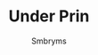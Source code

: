 --- 
slug: "under-prin"
title: "Under Prin"
publishdate: "2018-12-26"
src: "https://365manga.net/manga/under-prin"
author: "Smbryms"
image: "https://data.365manga.net/images/thumbnails/32658-under-prin.jpg"
tags: ["Action","Comedy","Drama","Fantasy","Josei","Mystery","Supernatural"]
chapters: ["Vol.2 Chapter 233 ","Vol.2 Chapter 232 ","Chapter 231 ","Chapter 230 ","Chapter 229 ","Chapter 228 ","Chapter 227 ","Vol.02 Chapter 226: Vol 02 ","Chapter 225 ","Chapter 224 ","Chapter 223 ","Chapter 222 ","Chapter 221 ","Chapter 220 ","Chapter 219 ","Chapter 218 ","Vol.02 Chapter 217: Vol 02 ","Chapter 216 ","Chapter 215 ","Vol.02 Chapter 214: Vol 02 ","Chapter 213 ","Chapter 212 ","Vol.02 Chapter 211: Vol 02 ","Vol.02 Chapter 210: Vol 02 ","Chapter 209 ","Vol.02 Chapter 208: Vol 02 ","Vol.02 Chapter 207: Vol 02 ","Chapter 206 ","Chapter 205 ","Chapter 204 ","Chapter 203 ","Chapter 202 ","Chapter 201 ","Chapter 200 ","Chapter 199 ","Chapter 198 ","Chapter 197 ","Chapter 196 ","Chapter 195 ","Chapter 194 ","Chapter 193 ","Chapter 192 ","Chapter 191 ","Chapter 190 ","Chapter 189 ","Chapter 188 ","Chapter 187 ","Chapter 186 ","Chapter 185 ","Chapter 184 ","Chapter 183 ","Chapter 182 ","Chapter 181 ","Chapter 180 ","Chapter 179 ","Vol.2 Chapter 178 ","Vol.2 Chapter 177 ","Vol.2 Chapter 176 ","Chapter 175 ","Vol.2 Chapter 174 ","Vol.2 Chapter 173 ","Vol.2 Chapter 172 ","Chapter 171 ","Vol.2 Chapter 170 ","Vol.2 Chapter 169 ","Vol.2 Chapter 168 ","Vol.2 Chapter 167 ","Vol.2 Chapter 166 ","Vol.2 Chapter 165 ","Vol.2 Chapter 164 ","Vol.2 Chapter 163 ","Vol.2 Chapter 162 ","Vol.2 Chapter 161 ","Vol.2 Chapter 160 ","Vol.2 Chapter 159 ","Vol.2 Chapter 158 ","Vol.2 Chapter 157 ","Vol.2 Chapter 156 ","Vol.2 Chapter 155 ","Chapter 154 ","Vol.2 Chapter 153 ","Vol.2 Chapter 152 ","Vol.2 Chapter 151 ","Chapter 150 ","Vol.2 Chapter 149 "," Vol.2 Chapter 148 ","Vol.2 Chapter 147 ","Vol.2 Chapter 146 ","Vol.2 Chapter 145 ","Vol.2 Chapter 144 ","Vol.2 Chapter 143 ","Chapter 142 ","Vol.2 Chapter 141 ","Vol.2 Chapter 140 ","Vol.2 Chapter 139 ","Chapter 138 ","Chapter 137 ","Vol.2 Chapter 136 ","Vol.2 Chapter 135 ","Vol.2 Chapter 134 ","Vol.2 Chapter 133 ","Vol.2 Chapter 132 ","Vol.2 Chapter 131 ","Vol.2 Chapter 130 ","Chapter 129 ","Vol.2 Chapter 128 ","Vol.2 Chapter 127 ","Chapter 126 ","Vol.2 Chapter 125 ","Vol.2 Chapter 124 ","Chapter 123 ","Vol.2 Chapter 122 ","Chapter 121 ","Vol.2 Chapter 120 ","Vol.2 Chapter 119 ","Chapter 118 ","Vol.2 Chapter 117 ","Vol.2 Chapter 116 ","Vol.2 Chapter 115 ","Chapter 114 ","Chapter 113 ","Chapter 112 ","Chapter 111 ","Vol.2 Chapter 110 ","Vol.2 Chapter 109 ","Vol.2 Chapter 108 ","Vol.2 Chapter 107 ","Chapter 106 ","Chapter 105 ","Vol.2 Chapter 104 ","Vol.2 Chapter 103 ","Chapter 102 ","Chapter 101 "," Chapter 100 ","Chapter 99 ","Chapter 98 ","Vol.2 Chapter 97 ","Vol.2 Chapter 96 ","Vol.2 Chapter 95 ","Vol.2 Chapter 94 ","Vol.2 Chapter 93 ","Chapter 92 ","Chapter 91 ","Vol.2 Chapter 90 ","Vol.2 Chapter 89 ","Vol.2 Chapter 88 ","Vol.2 Chapter 87 ","Vol.2 Chapter 86 ","Chapter 85 ","Chapter 84 ","Chapter 83: V2 ","Chapter 83 ","Chapter 82 ","Chapter 82: V2 ","Chapter 81 ","Chapter 80 ","Chapter 79 ","Chapter 78 ","Chapter 77 ","Chapter 76 ","Chapter 75 ","Chapter 74 ","Chapter 73 ","Chapter 72.5 ","Chapter 72 ","Chapter 71 ","Chapter 70 ","Chapter 69 ","Chapter 68 ","Chapter 67 ","Chapter 66 ","Chapter 65 ","Chapter 64 ","Chapter 63 ","Chapter 62.5 ","Chapter 62 ","Chapter 61 ","Chapter 60 ","Chapter 59 ","Chapter 58 ","Chapter 57 ","Chapter 56 ","Chapter 55 ","Chapter 54 ","Chapter 53 ","Chapter 52 ","Chapter 51 ","Chapter 50 ","Chapter 49 ","Chapter 48 ","Chapter 47 ","Chapter 46 ","Chapter 45 ","Chapter 44 ","Chapter 43 ","Chapter 42 ","Chapter 41 ","Chapter 40 ","Chapter 39 ","Chapter 38 ","Chapter 37 ","Chapter 36 ","Chapter 35 ","Chapter 34  ","Chapter 33 ","Chapter 32 ","Chapter 31 ","Chapter 30 ","Chapter 29 ","Chapter 28 ","Chapter 27 ","Chapter 26 ","Chapter 25 ","Chapter 24 ","Chapter 23 ","Chapter 22 ","Chapter 21 ","Chapter 20 ","Chapter 19 ","Chapter 18 ","Chapter 17 ","Chapter 16 ","Chapter 15 ","Chapter 14 ","Chapter 13 ","Chapter 12 ","Chapter 11 ","Chapter 10 ","Chapter 9: 9 ","Chapter 8: 8 ","Chapter 7: 7  ","Chapter 6: 6 ","Chapter 5: 5 ","Chapter 4: 4 ","Chapter 3: 3 ","Chapter 2: 2 ","Chapter 1: 1"]
chapterlinks: ["https://365manga.net/under-prin/chapter-233.html","https://365manga.net/under-prin/chapter-232.html","https://365manga.net/under-prin/chapter-231.html","https://365manga.net/under-prin/chapter-230.html","https://365manga.net/under-prin/chapter-229.html","https://365manga.net/under-prin/chapter-228.html","https://365manga.net/under-prin/chapter-227.html","https://365manga.net/under-prin/chapter-226.html","https://365manga.net/under-prin/chapter-225.html","https://365manga.net/under-prin/chapter-224.html","https://365manga.net/under-prin/chapter-223.html","https://365manga.net/under-prin/chapter-222.html","https://365manga.net/under-prin/chapter-221.html","https://365manga.net/under-prin/chapter-220.html","https://365manga.net/under-prin/chapter-219.html","https://365manga.net/under-prin/chapter-218.html","https://365manga.net/under-prin/chapter-217.html","https://365manga.net/under-prin/chapter-216.html","https://365manga.net/under-prin/chapter-215.html","https://365manga.net/under-prin/chapter-214.html","https://365manga.net/under-prin/chapter-213.html","https://365manga.net/under-prin/chapter-212.html","https://365manga.net/under-prin/chapter-211.html","https://365manga.net/under-prin/chapter-210.html","https://365manga.net/under-prin/chapter-209.html","https://365manga.net/under-prin/chapter-208.html","https://365manga.net/under-prin/chapter-207.html","https://365manga.net/under-prin/chapter-206.html","https://365manga.net/under-prin/chapter-205.html","https://365manga.net/under-prin/chapter-204.html","https://365manga.net/under-prin/chapter-203.html","https://365manga.net/under-prin/chapter-202.html","https://365manga.net/under-prin/chapter-201.html","https://365manga.net/under-prin/chapter-200.html","https://365manga.net/under-prin/chapter-199.html","https://365manga.net/under-prin/chapter-198.html","https://365manga.net/under-prin/chapter-197.html","https://365manga.net/under-prin/chapter-196.html","https://365manga.net/under-prin/chapter-195.html","https://365manga.net/under-prin/chapter-194.html","https://365manga.net/under-prin/chapter-193.html","https://365manga.net/under-prin/chapter-192.html","https://365manga.net/under-prin/chapter-191.html","https://365manga.net/under-prin/chapter-190.html","https://365manga.net/under-prin/chapter-189.html","https://365manga.net/under-prin/chapter-188.html","https://365manga.net/under-prin/chapter-187.html","https://365manga.net/under-prin/chapter-186.html","https://365manga.net/under-prin/chapter-185.html","https://365manga.net/under-prin/chapter-184.html","https://365manga.net/under-prin/chapter-183.html","https://365manga.net/under-prin/chapter-182.html","https://365manga.net/under-prin/chapter-181.html","https://365manga.net/under-prin/chapter-180.html","https://365manga.net/under-prin/chapter-179.html","https://365manga.net/under-prin/chapter-178.html","https://365manga.net/under-prin/chapter-177.html","https://365manga.net/under-prin/chapter-176.html","https://365manga.net/under-prin/chapter-175.html","https://365manga.net/under-prin/chapter-174.html","https://365manga.net/under-prin/chapter-173.html","https://365manga.net/under-prin/chapter-172.html","https://365manga.net/under-prin/chapter-171.html","https://365manga.net/under-prin/chapter-170.html","https://365manga.net/under-prin/chapter-169.html","https://365manga.net/under-prin/chapter-168.html","https://365manga.net/under-prin/chapter-167.html","https://365manga.net/under-prin/chapter-166.html","https://365manga.net/under-prin/chapter-165.html","https://365manga.net/under-prin/chapter-164.html","https://365manga.net/under-prin/chapter-163.html","https://365manga.net/under-prin/chapter-162.html","https://365manga.net/under-prin/chapter-161.html","https://365manga.net/under-prin/chapter-160.html","https://365manga.net/under-prin/chapter-159.html","https://365manga.net/under-prin/chapter-158.html","https://365manga.net/under-prin/chapter-157.html","https://365manga.net/under-prin/chapter-156.html","https://365manga.net/under-prin/chapter-155.html","https://365manga.net/under-prin/chapter-154.html","https://365manga.net/under-prin/chapter-153.html","https://365manga.net/under-prin/chapter-152.html","https://365manga.net/under-prin/chapter-151.html","https://365manga.net/under-prin/chapter-150.html","https://365manga.net/under-prin/chapter-149.html","https://365manga.net/under-prin/chapter-148.html","https://365manga.net/under-prin/chapter-147.html","https://365manga.net/under-prin/chapter-146.html","https://365manga.net/under-prin/chapter-145.html","https://365manga.net/under-prin/chapter-144.html","https://365manga.net/under-prin/chapter-143.html","https://365manga.net/under-prin/chapter-142.html","https://365manga.net/under-prin/chapter-141.html","https://365manga.net/under-prin/chapter-140.html","https://365manga.net/under-prin/chapter-139.html","https://365manga.net/under-prin/chapter-138.html","https://365manga.net/under-prin/chapter-137.html","https://365manga.net/under-prin/chapter-136.html","https://365manga.net/under-prin/chapter-135.html","https://365manga.net/under-prin/chapter-134.html","https://365manga.net/under-prin/chapter-133.html","https://365manga.net/under-prin/chapter-132.html","https://365manga.net/under-prin/chapter-131.html","https://365manga.net/under-prin/chapter-130.html","https://365manga.net/under-prin/chapter-129.html","https://365manga.net/under-prin/chapter-128.html","https://365manga.net/under-prin/chapter-127.html","https://365manga.net/under-prin/chapter-126.html","https://365manga.net/under-prin/chapter-125.html","https://365manga.net/under-prin/chapter-124.html","https://365manga.net/under-prin/chapter-123.html","https://365manga.net/under-prin/chapter-122.html","https://365manga.net/under-prin/chapter-121.html","https://365manga.net/under-prin/chapter-120.html","https://365manga.net/under-prin/chapter-119.html","https://365manga.net/under-prin/chapter-118.html","https://365manga.net/under-prin/chapter-117.html","https://365manga.net/under-prin/chapter-116.html","https://365manga.net/under-prin/chapter-115.html","https://365manga.net/under-prin/chapter-114.html","https://365manga.net/under-prin/chapter-113.html","https://365manga.net/under-prin/chapter-112.html","https://365manga.net/under-prin/chapter-111.html","https://365manga.net/under-prin/chapter-110.html","https://365manga.net/under-prin/chapter-109.html","https://365manga.net/under-prin/chapter-108.html","https://365manga.net/under-prin/chapter-107.html","https://365manga.net/under-prin/chapter-106.html","https://365manga.net/under-prin/chapter-105.html","https://365manga.net/under-prin/chapter-104.html","https://365manga.net/under-prin/chapter-103.html","https://365manga.net/under-prin/chapter-102.html","https://365manga.net/under-prin/chapter-101.html","https://365manga.net/under-prin/chapter-100.html","https://365manga.net/under-prin/chapter-99.html","https://365manga.net/under-prin/chapter-98.html","https://365manga.net/under-prin/chapter-97.html","https://365manga.net/under-prin/chapter-96.html","https://365manga.net/under-prin/chapter-95.html","https://365manga.net/under-prin/chapter-94.html","https://365manga.net/under-prin/chapter-93.html","https://365manga.net/under-prin/chapter-92.html","https://365manga.net/under-prin/chapter-91.html","https://365manga.net/under-prin/chapter-90.html","https://365manga.net/under-prin/chapter-89.html","https://365manga.net/under-prin/chapter-88.html","https://365manga.net/under-prin/chapter-87.html","https://365manga.net/under-prin/chapter-86.html","https://365manga.net/under-prin/chapter-85.html","https://365manga.net/under-prin/chapter-84.html","https://365manga.net/under-prin/chapter-83.html","https://365manga.net/under-prin/chapter-83.html","https://365manga.net/under-prin/chapter-82.html","https://365manga.net/under-prin/chapter-82.html","https://365manga.net/under-prin/chapter-81.html","https://365manga.net/under-prin/chapter-80.html","https://365manga.net/under-prin/chapter-79.html","https://365manga.net/under-prin/chapter-78.html","https://365manga.net/under-prin/chapter-77.html","https://365manga.net/under-prin/chapter-76.html","https://365manga.net/under-prin/chapter-75.html","https://365manga.net/under-prin/chapter-74.html","https://365manga.net/under-prin/chapter-73.html","https://365manga.net/under-prin/chapter-72-5.html","https://365manga.net/under-prin/chapter-72.html","https://365manga.net/under-prin/chapter-71.html","https://365manga.net/under-prin/chapter-70.html","https://365manga.net/under-prin/chapter-69.html","https://365manga.net/under-prin/chapter-68.html","https://365manga.net/under-prin/chapter-67.html","https://365manga.net/under-prin/chapter-66.html","https://365manga.net/under-prin/chapter-65.html","https://365manga.net/under-prin/chapter-64.html","https://365manga.net/under-prin/chapter-63.html","https://365manga.net/under-prin/chapter-62-5.html","https://365manga.net/under-prin/chapter-62.html","https://365manga.net/under-prin/chapter-61.html","https://365manga.net/under-prin/chapter-60.html","https://365manga.net/under-prin/chapter-59.html","https://365manga.net/under-prin/chapter-58.html","https://365manga.net/under-prin/chapter-57.html","https://365manga.net/under-prin/chapter-56.html","https://365manga.net/under-prin/chapter-55.html","https://365manga.net/under-prin/chapter-54.html","https://365manga.net/under-prin/chapter-53.html","https://365manga.net/under-prin/chapter-52.html","https://365manga.net/under-prin/chapter-51.html","https://365manga.net/under-prin/chapter-50.html","https://365manga.net/under-prin/chapter-49.html","https://365manga.net/under-prin/chapter-48.html","https://365manga.net/under-prin/chapter-47.html","https://365manga.net/under-prin/chapter-46.html","https://365manga.net/under-prin/chapter-45.html","https://365manga.net/under-prin/chapter-44.html","https://365manga.net/under-prin/chapter-43.html","https://365manga.net/under-prin/chapter-42.html","https://365manga.net/under-prin/chapter-41.html","https://365manga.net/under-prin/chapter-40.html","https://365manga.net/under-prin/chapter-39.html","https://365manga.net/under-prin/chapter-38.html","https://365manga.net/under-prin/chapter-37.html","https://365manga.net/under-prin/chapter-36.html","https://365manga.net/under-prin/chapter-35.html","https://365manga.net/under-prin/chapter-34.html","https://365manga.net/under-prin/chapter-33.html","https://365manga.net/under-prin/chapter-32.html","https://365manga.net/under-prin/chapter-31.html","https://365manga.net/under-prin/chapter-30.html","https://365manga.net/under-prin/chapter-29.html","https://365manga.net/under-prin/chapter-28.html","https://365manga.net/under-prin/chapter-27.html","https://365manga.net/under-prin/chapter-26.html","https://365manga.net/under-prin/chapter-25.html","https://365manga.net/under-prin/chapter-24.html","https://365manga.net/under-prin/chapter-23.html","https://365manga.net/under-prin/chapter-22.html","https://365manga.net/under-prin/chapter-21.html","https://365manga.net/under-prin/chapter-20.html","https://365manga.net/under-prin/chapter-19.html","https://365manga.net/under-prin/chapter-18.html","https://365manga.net/under-prin/chapter-17.html","https://365manga.net/under-prin/chapter-16.html","https://365manga.net/under-prin/chapter-15.html","https://365manga.net/under-prin/chapter-14.html","https://365manga.net/under-prin/chapter-13.html","https://365manga.net/under-prin/chapter-12.html","https://365manga.net/under-prin/chapter-11.html","https://365manga.net/under-prin/chapter-10.html","https://365manga.net/under-prin/chapter-9.html","https://365manga.net/under-prin/chapter-8.html","https://365manga.net/under-prin/chapter-7.html","https://365manga.net/under-prin/chapter-6.html","https://365manga.net/under-prin/chapter-5.html","https://365manga.net/under-prin/chapter-4.html","https://365manga.net/under-prin/chapter-3.html","https://365manga.net/under-prin/chapter-2.html","https://365manga.net/under-prin/chapter-1.html"]
description: "Under Prin manga summary: From Easy Going Scans: Lord Perdien is a 1st class demon who has been living in the human world with his son. He has no intentions for his son, Miryu, to follow the path of the demons and while their lives were peaceful up until now, a succubus arrival and a sudden illness of his son are more than enough to disturb their peaceful way of living. He has to make an important choice: Either to let his son die or listen to whatever the succubus offers him for a cure."
---